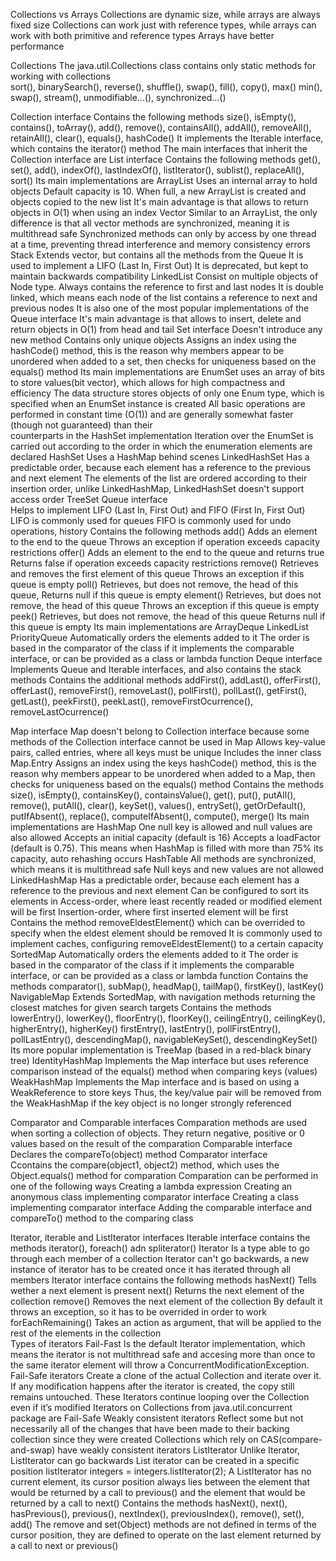 Collections vs Arrays
  Collections are dynamic size, while arrays are always fixed size
  Collections can work just with reference types, while arrays can work with both primitive and reference types
  Arrays have better performance

Collections 
  The java.util.Collections class contains only static methods for working with collections    
    sort(), binarySearch(), reverse(), shuffle(), swap(), fill(), copy(), max()
    min(), swap(), stream(), unmodifiable...(), synchronized...()
  
Collection interface 
  Contains the following methods
    size(), isEmpty(), contains(), toArray(), add(), remove(), containsAll(), addAll(), removeAll(), 
    retainAll(), clear(), equals(), hashCode()
    It implements the Iterable interface, which contains the iterator() method
  The main interfaces that inherit the Collection interface are
    List interface
      Contains the following methods
        get(), set(), add(), indexOf(), lastIndexOf(), listIterator(), sublist(), replaceAll(), sort()
      Its main implementations are
        ArrayList
          Uses an internal array to hold objects
          Default capacity is 10. When full, a new ArrayList is created and objects copied to the new list
          It's main advantage is that allows to return objects in O(1) when using an index
        Vector
          Similar to an ArrayList, the only difference is that all vector methods are synchronized, meaning it is multithread safe
          Synchronized methods can only by access by one thread at a time, preventing thread interference and memory consistency errors
        Stack
          Extends vector, but contains all the methods from the Queue
          It is used to implement a LIFO (Last In, First Out)
          It is deprecated, but kept to maintain backwards compatibility
        LinkedList
          Consist on multiple objects of Node type. Always contains the reference to first and last nodes
          It is double linked, which means each node of the list contains a reference to next and previous nodes
          It is also one of the most popular implementations of the Queue interface
          It's main advantage is that allows to insert, delete and return objects in O(1) from head and tail
    Set interface
      Doesn't introduce any new method
      Contains only unique objects
      Assigns an index using the hashCode() method, this is the reason why members appear to be unordered when added to a set,
        then checks for uniqueness based on the equals() method
      Its main implementations are
        EnumSet
          uses an array of bits to store values ​​(bit vector), which allows for high compactness and efficiency
          The data structure stores objects of only one Enum type, which is specified when an EnumSet instance is created
          All basic operations are performed in constant time (O(1)) and are generally somewhat faster (though not guaranteed) than their       
            counterparts in the HashSet implementation
          Iteration over the EnumSet is carried out according to the order in which the enumeration elements are declared
        HashSet
          Uses a HashMap behind scenes
        LinkedHashSet
          Has a predictable order, because each element has a reference to the previous and next element
          The elements of the list are ordered according to their insertion order,
            unlike LinkedHashMap, LinkedHashSet doesn't support access order
        TreeSet
    Queue interface      
      Helps to implement LIFO (Last In, First Out) and FIFO (First In, First Out)
        LIFO is commonly used for queues
        FIFO is commonly used for undo operations, history
      Contains the following methods
        add() 
          Adds an element to the end to the queue
          Throws an exception if operation exceeds capacity restrictions
        offer() 
          Adds an element to the end to the queue and returns true
          Returns false if operation exceeds capacity restrictions
        remove() 
          Retrieves and removes the first element of this queue
          Throws an exception if this queue is empty 
        poll()
          Retrieves, but does not remove, the head of this queue, 
          Returns null if this queue is empty
        element()
          Retrieves, but does not remove, the head of this queue
          Throws an exception if this queue is empty
        peek()
          Retrieves, but does not remove, the head of this queue 
          Returns null if this queue is empty
      Its main implementations are
        ArrayDeque
        LinkedList
        PriorityQueue
          Automatically orders the elements added to it
          The order is based in the comparator of the class if it implements the comparable interface,
            or can be provided as a class or lambda function
      Deque interface 
        Implements Queue and Iterable interfaces, and also contains the stack methods
        Contains the additional methods
          addFirst(), addLast(), offerFirst(), offerLast(), removeFirst(), removeLast(), pollFirst(), pollLast(),
          getFirst(), getLast(), peekFirst(), peekLast(), removeFirstOcurrence(), removeLastOcurrence()

Map interface
  Map doesn't belong to Collection interface because some methods of the Collection interface cannot be used in Map
  Allows key-value pairs, called entries, where all keys must be unique
  Includes the inner class Map.Entry
  Assigns an index using the keys hashCode() method, this is the reason why members appear to be unordered when added to a Map,
    then checks for uniqueness based on the equals() method
  Contains the methods
    size(), isEmpty(), containsKey(), containsValue(), get(), put(), putAll(),
    remove(), putAll(), clear(), keySet(), values(), entrySet(), getOrDefault(),
    putIfAbsent(), replace(), computeIfAbsent(), compute(), merge()
  Its main implementations are
    HashMap
      One null key is allowed and null values are also allowed
      Accepts an initial capacity (default is 16)
      Accepts a loadFactor (default is 0.75). 
        This means when HashMap is filled with more than 75% its capacity, auto rehashing occurs
    HashTable
      All methods are synchronized, which means it is multithread safe
      Null keys and new values are not allowed
    LinkedHashMap
      Has a predictable order, because each element has a reference to the previous and next element
      Can be configured to sort its elements in 
        Access-order, where least recently readed or modified element will be first
        Insertion-order, where first inserted element will be first
      Contains the method removeEldestElement() which can be overrided to specify when the eldest element should be removed
      It is commonly used to implement caches, configuring removeEldestElement() to a certain capacity
    SortedMap
      Automatically orders the elements added to it
      The order is based in the comparator of the class if it implements the comparable interface,
        or can be provided as a class or lambda function
      Contains the methods 
        comparator(), subMap(), headMap(), tailMap(), firstKey(), lastKey()
    NavigableMap
      Extends SortedMap, with navigation methods returning the closest matches for given search targets
      Contains the methods
        lowerEntry(), lowerKey(), floorEntry(), floorKey(), ceilingEntry(), ceilingKey(), higherEntry(), higherKey()
        firstEntry(), lastEntry(), pollFirstEntry(), pollLastEntry(), descendingMap(), navigableKeySet(), descendingKeySet()
      Its more popular implementation is TreeMap (based in a red-black binary tree)
    IdentityHashMap
      Implements the Map interface but uses reference comparison instead of the equals() method when comparing keys (values)
    WeakHashMap 
      Implements the Map interface and is based on using a WeakReference to store keys
        Thus, the key/value pair will be removed from the WeakHashMap if the key object is no longer strongly referenced

Comparator and Comparable interfaces
  Comparation methods are used when sorting a collection of objects. They return negative, positive or 0 values based on the result of the comparation
  Comparable interface
    Declares the compareTo(object) method
  Comparator interface  
    Ccontains the compare(object1, object2) method, which uses the Object.equals() method for comparation
  Comparation can be performed in one of the following ways
    Creating a lambda expression
    Creating an anonymous class implementing comparator interface
    Creating a class implementing comparator interface
    Adding the comparable interface and compareTo() method to the comparing class
  
Iterator, iterable and ListIterator interfaces
  Iterable interface contains the methods iterator(), foreach() adn spliterator()
  Iterator
    Is a type able to go through each member of a collection
    Iterator can't go backwards, a new instance of iterator has to be created once it has iterated through all members
    Iterator interface contains the following methods
      hasNext()
        Tells wether a next element is present
      next()
        Returns the next element of the collection
      remove() 
        Removes the next element of the collection
        By default it throws an exception, so it has to be overrided in order to work
      forEachRemaining()
        Takes an action as argument, that will be applied to the rest of the elements in the collection      
    Types of iterators
      Fail-Fast
        Is the default Iterator implementation, which means the iterator is not multithread safe and 
        accesing more than once to the same iterator element will throw a ConcurrentModificationException.
      Fail-Safe iterators 
        Create a clone of the actual Collection and iterate over it. 
        If any modification happens after the iterator is created, the copy still remains untouched. 
        These Iterators continue looping over the Collection even if it’s modified
        Iterators on Collections from java.util.concurrent package are Fail-Safe
      Weakly consistent iterators
        Reflect some but not necessarily all of the changes that have been made to their backing collection since they were created
        Collections which rely on CAS(compare-and-swap) have weakly consistent iterators
  ListIterator
    Unlike Iterator, ListIterator can go backwards
    List iterator can be created in a specific position
      listIterator integers = integers.listIterator(2);
    A ListIterator has no current element,
      its cursor position always lies between the element that would be returned by a call to previous() 
      and the element that would be returned by a call to next()
    Contains the methods
      hasNext(), next(), hasPrevious(), previous(), nextIndex(), previousIndex(), remove(), set(), add()
    The remove and set(Object) methods are not defined in terms of the cursor position,
      they are defined to operate on the last element returned by a call to next or previous()
